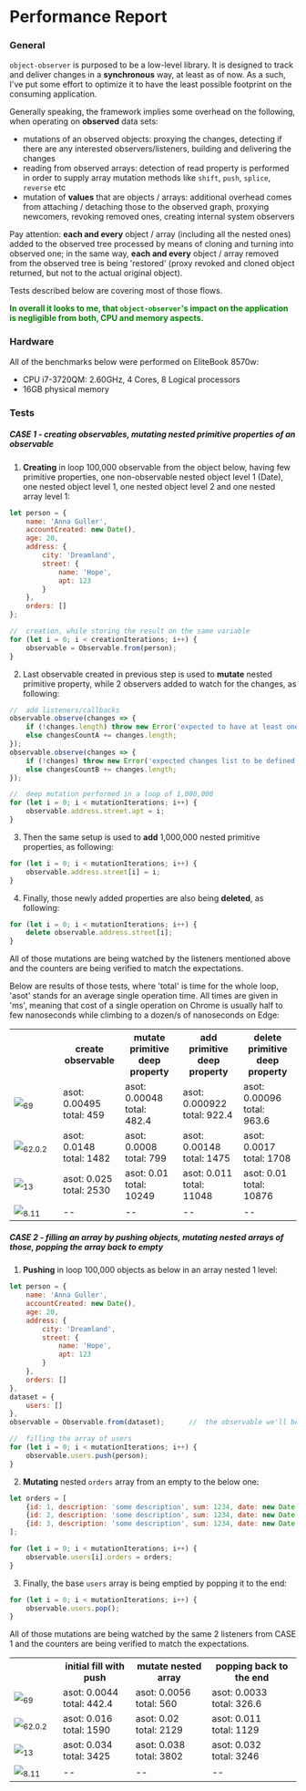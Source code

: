 # Performance Report

### General
`object-observer` is purposed to be a low-level library.
It is designed to track and deliver changes in a __synchronous__ way, at least as of now.
As a such, I've put some effort to optimize it to have the least possible footprint on the consuming application.

Generally speaking, the framework implies some overhead on the following, when operating on __observed__ data sets:
- mutations of an observed objects: proxying the changes, detecting if there are any interested observers/listeners, building and delivering the changes
- reading from observed arrays: detection of read property is performed in order to supply array mutation methods like `shift`, `push`, `splice`, `reverse` etc
- mutation of __values__ that are objects / arrays: additional overhead comes from attaching / detaching those to the observed graph, proxying newcomers, revoking removed ones, creating internal system observers

Pay attention: __each and every__ object / array (including all the nested ones) added to the observed tree processed by means of cloning and turning into observed one; in the same way, __each and every__ object / array removed from the observed tree is being 'restored' (proxy revoked and cloned object returned, but not to the actual original object).

Tests described below are covering most of those flows.

<span style="color:green">__In overall it looks to me, that `object-observer`'s impact on the application is negligible from both, CPU and memory aspects.__
</span>

### Hardware
All of the benchmarks below were performed on EliteBook 8570w:
- CPU i7-3720QM: 2.60GHz, 4 Cores, 8 Logical processors
- 16GB physical memory

### Tests

##### __CASE 1__ - creating observables, mutating nested primitive properties of an observable

1. __Creating__ in loop 100,000 observable from the object below, having few primitive properties, one non-observable nested object level 1 (Date), one nested object level 1, one nested object level 2 and one nested array level 1:
```javascript
let person = {
    name: 'Anna Guller',
    accountCreated: new Date(),
    age: 20,
    address: {
        city: 'Dreamland',
        street: {
            name: 'Hope',
            apt: 123
        }
    },
    orders: []
};

//  creation, while storing the result on the same variable
for (let i = 0; i < creationIterations; i++) {
    observable = Observable.from(person);
}
```

2. Last observable created in previous step is used to __mutate__ nested primitive property, while 2 observers added to watch for the changes, as following:
```javascript
//	add listeners/callbacks
observable.observe(changes => {
    if (!changes.length) throw new Error('expected to have at least one change in the list');
    else changesCountA += changes.length;
});
observable.observe(changes => {
    if (!changes) throw new Error('expected changes list to be defined');
    else changesCountB += changes.length;
});

//  deep mutation performed in a loop of 1,000,000
for (let i = 0; i < mutationIterations; i++) {
    observable.address.street.apt = i;
}
```

3. Then the same setup is used to __add__ 1,000,000 nested primitive properties, as following:
```javascript
for (let i = 0; i < mutationIterations; i++) {
    observable.address.street[i] = i;
}
```

4. Finally, those newly added properties are also being __deleted__, as following:
```javascript
for (let i = 0; i < mutationIterations; i++) {
    delete observable.address.street[i];
}
```

All of those mutations are being watched by the listeners mentioned above and the counters are being verified to match the expectations.

Below are results of those tests, where 'total' is time for the whole loop, 'asot' stands for an average single operation time.
All times are given in 'ms', meaning that cost of a single operation on Chrome is usually half to few nanoseconds while climbing to a dozen/s of nanoseconds on Edge:

<table>
    <tr>
        <th style="width:70px;white-space:nowrap"></th>
        <th>create observable</th>
        <th>mutate primitive deep property</th>
        <th>add primitive deep property</th>
        <th>delete primitive deep property</th>
    </tr>
    <tr>
        <td style="width:70px;white-space:nowrap"><img src="https://github.com/gullerya/object-observer/raw/master/docs/browser_icons/chrome.png"><sub>69</sub></td>
        <td>
            asot: 0.00495<br>
            total: 459
        </td>
        <td>
            asot: 0.00048<br>
            total: 482.4
        </td>
        <td>
            asot: 0.000922<br>
            total: 922.4
        </td>
        <td>
            asot: 0.00096<br>
            total: 963.6
        </td>
    </tr>
    <tr>
        <td style="width:70px;white-space:nowrap"><img src="https://github.com/gullerya/object-observer/raw/master/docs/browser_icons/firefox.png"><sub>62.0.2</sub></td>
        <td>
            asot: 0.0148<br>
            total: 1482
        </td>
        <td>
            asot: 0.0008<br>
            total: 799
        </td>
        <td>
            asot: 0.00148<br>
            total: 1475
        </td>
        <td>
            asot: 0.0017<br>
            total: 1708
        </td>
    </tr>
    <tr>
        <td style="width:70px;white-space:nowrap"><img src="https://github.com/gullerya/object-observer/raw/master/docs/browser_icons/edge.png"><sub>13</sub></td>
        <td>
            asot: 0.025<br>
            total: 2530
        </td>
        <td>
            asot: 0.01<br>
            total: 10249
        </td>
        <td>
            asot: 0.011<br>
            total: 11048
        </td>
        <td>
            asot: 0.01<br>
            total: 10876
        </td>
    </tr>
    <tr>
        <td style="width:70px;white-space:nowrap"><img src="https://github.com/gullerya/object-observer/raw/master/docs/browser_icons/nodejs.png"><sub>8.11</sub></td>
        <td>--</td>
        <td>--</td>
        <td>--</td>
        <td>--</td>
    </tr>
</table>

##### __CASE 2__ - filling an array by pushing objects, mutating nested arrays of those, popping the array back to empty

1. __Pushing__ in loop 100,000 objects as below in an array nested 1 level:
```javascript
let person = {
    name: 'Anna Guller',
    accountCreated: new Date(),
    age: 20,
    address: {
        city: 'Dreamland',
        street: {
            name: 'Hope',
            apt: 123
        }
    },
    orders: []
},
dataset = {
    users: []
},
observable = Observable.from(dataset);      //  the observable we'll be working with

//  filling the array of users
for (let i = 0; i < mutationIterations; i++) {
    observable.users.push(person);
}
```

2. __Mutating__ nested `orders` array from an empty to the below one:
```javascript
let orders = [
    {id: 1, description: 'some description', sum: 1234, date: new Date()},
    {id: 2, description: 'some description', sum: 1234, date: new Date()},
    {id: 3, description: 'some description', sum: 1234, date: new Date()}
];

for (let i = 0; i < mutationIterations; i++) {
    observable.users[i].orders = orders;
}
```

3. Finally, the base `users` array is being emptied by popping it to the end:
```javascript
for (let i = 0; i < mutationIterations; i++) {
    observable.users.pop();
}
```

All of those mutations are being watched by the same 2 listeners from CASE 1 and the counters are being verified to match the expectations.

<table>
    <tr>
        <th style="width:70px;white-space:nowrap"></th>
        <th>initial fill with push</th>
        <th>mutate nested array</th>
        <th>popping back to the end</th>
    </tr>
    <tr>
        <td style="width:70px;white-space:nowrap"><img src="https://github.com/gullerya/object-observer/raw/master/docs/browser_icons/chrome.png"><sub>69</sub></td>
        <td>
            asot: 0.0044<br>
            total: 442.4
        </td>
        <td>
            asot: 0.0056<br>
            total: 560
        </td>
        <td>
            asot: 0.0033<br>
            total: 326.6
        </td>
    </tr>
    <tr>
        <td style="width:70px;white-space:nowrap"><img src="https://github.com/gullerya/object-observer/raw/master/docs/browser_icons/firefox.png"><sub>62.0.2</sub></td>
        <td>
            asot: 0.016<br>
            total: 1590
        </td>
        <td>
            asot: 0.02<br>
            total: 2129
        </td>
        <td>
            asot: 0.011<br>
            total: 1129
        </td>
    </tr>
    <tr>
        <td style="width:70px;white-space:nowrap"><img src="https://github.com/gullerya/object-observer/raw/master/docs/browser_icons/edge.png"><sub>13</sub></td>
        <td>
            asot: 0.034<br>
            total: 3425
        </td>
        <td>
            asot: 0.038<br>
            total: 3802
        </td>
        <td>
            asot: 0.032<br>
            total: 3246
        </td>
    </tr>
    <tr>
        <td style="width:70px;white-space:nowrap"><img src="https://github.com/gullerya/object-observer/raw/master/docs/browser_icons/nodejs.png"><sub>8.11</sub></td>
        <td>--</td>
        <td>--</td>
        <td>--</td>
    </tr>
</table>